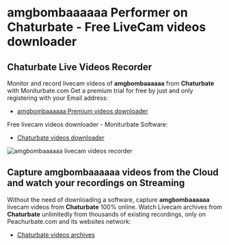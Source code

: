 # amgbombaaaaaa Performer on Chaturbate - Free LiveCam videos downloader

## Chaturbate Live Videos Recorder

Monitor and record livecam videos of **amgbombaaaaaa** from **Chaturbate** with Moniturbate.com
Get a premium trial for free by just and only registering with your Email address:
* [amgbombaaaaaa Premium videos downloader](https://moniturbate.com/request-demo-licence-key.html)

Free livecam videos downloader - Moniturbate Software:
* [Chaturbate videos downloader](https://moniturbate.com/moniturbate-download-software.html)

![amgbombaaaaaa livecam videos recorder](https://peachurnet.com/templates/moniturbate-software.png)


## Capture amgbombaaaaaa videos from the Cloud and watch your recordings on Streaming

Without the need of downloading a software, capture **amgbombaaaaaa** livecam videos from **Chaturbate** 100% online.
Watch Livecam archives from **Chaturbate** unlimitedly from thousands of existing recordings, only on Peachurbate.com and its websites network:
* [Chaturbate videos archives](https://peachurnet.com/)